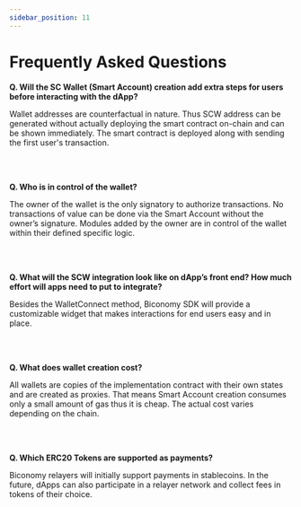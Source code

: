 ```yaml
---
sidebar_position: 11
---
```


# Frequently Asked Questions

**Q. Will the SC Wallet (Smart Account) creation add extra steps for users before interacting with the dApp?**

Wallet addresses are counterfactual in nature. Thus SCW address can be generated without actually deploying the smart contract on-chain and can be shown immediately. The smart contract is deployed along with sending the first user's transaction.

<br></br>

**Q. Who is in control of the wallet?**

The owner of the wallet is the only signatory to authorize transactions. No transactions of value can be done via the Smart Account without the owner’s signature. Modules added by the owner are in control of the wallet within their defined specific logic.

<br></br>

**Q. What will the SCW integration look like on dApp’s front end? How much effort will apps need to put to integrate?**

Besides the WalletConnect method, Biconomy SDK will provide a customizable widget that makes interactions for end users easy and in place.

<br></br>

**Q. What does wallet creation cost?**

All wallets are copies of the implementation contract with their own states and are created as proxies. That means Smart Account creation consumes only a small amount of gas thus it is cheap. The actual cost varies depending on the chain.

<br></br>

**Q. Which ERC20 Tokens are supported as payments?**

Biconomy relayers will initially support payments in stablecoins. In the future, dApps can also participate in a relayer network and collect fees in tokens of their choice.
